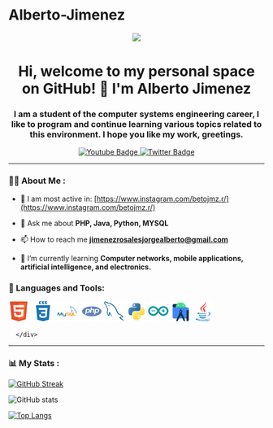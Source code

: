 # Alberto-Jimenez
<div id="header" align="center">
    <img src="https://media.giphy.com/media/QZkpIdieotn3i/giphy.gif" width="200" />
    <h1 align="center">Hi, welcome to my personal space on GitHub! 👋 I'm Alberto Jimenez</h1>
    <h3 align="center">I am a student of the computer systems engineering career, I like to program and continue learning various topics related to this environment.
I hope you like my work, greetings.</h3>
</div>


<div id="badges" align="center">
    <a href="https://www.instagram.com/betojmz.r/" target="_blank">
        <img src="https://img.shields.io/endpoint?color=blue&label=FOLLOW%20%40BETOJMZ.R&logo=instagram&style=for-the-badge&url=https%3A%2F%2Fwww.instagram.com%2Fbetojmz.r%2F"
            alt="Youtube Badge" />
    </a>
    <a href="https://twitter.com/betojimenez_r" target="_blank">
        <img src="https://img.shields.io/twitter/follow/betojimenez_r?color=blue&logo=twitter&style=for-the-badge"
            alt="Twitter Badge" />
    </a>
</div>

---

### 👨‍💻 About Me :

- 📝 I am most active in: [https://www.instagram.com/betojmz.r/](https://www.instagram.com/betojmz.r/)

- 💬 Ask me about **PHP, Java, Python, MYSQL**

- 📫 How to reach me **jimenezrosalesjorgealberto@gmail.com**

- 🌱 I’m currently learning **Computer networks, mobile applications, artificial intelligence, and electronics.**




<div align="left">
    <h3>🔨 Languages and Tools:</h3>
    <div>
        <img src="https://github.com/devicons/devicon/blob/master/icons/html5/html5-original.svg" title="HTML5" alt="HTML" width="40" height="40"/>&nbsp;
        <img src="https://github.com/devicons/devicon/blob/master/icons/css3/css3-plain-wordmark.svg"  title="CSS3" alt="CSS" width="40" height="40"/>&nbsp;
         <img src="https://github.com/devicons/devicon/blob/master/icons/mysql/mysql-original-wordmark.svg" title="MySQL"  alt="MySQL" width="40" height="40"/>&nbsp;
        <img src="https://github.com/devicons/devicon/blob/master/icons/php/php-plain.svg" title="Git" **alt="Git" width="40" height="40"/>
        <img src="https://github.com/devicons/devicon/blob/master/icons/mysql/mysql-plain.svg" title="Git" **alt="Git" width="40" height="40"/>
        <img src="https://github.com/devicons/devicon/blob/master/icons/python/python-original.svg" title="Git" **alt="Git" width="40" height="40"/>
           <img src="https://github.com/devicons/devicon/blob/master/icons/arduino/arduino-original.svg" title="Git" **alt="Git" width="40" height="40"/>
              <img src="https://github.com/devicons/devicon/blob/master/icons/androidstudio/androidstudio-original.svg" title="Git" **alt="Git" width="40" height="40"/>
      <img src="https://github.com/devicons/devicon/blob/master/icons/java/java-original.svg" title="Git" **alt="Git" width="40" height="40"/>
     
     
      </div>


---

### 📊 My Stats :

[![GitHub Streak](http://github-readme-streak-stats.herokuapp.com?user=ajotajmz11&theme=onedark)](https://git.io/streak-stats)

![GitHub stats](https://github-readme-stats.vercel.app/api?username=ajotajmz11&show_icons=true&theme=radical)

[![Top Langs](https://github-readme-stats.vercel.app/api/top-langs/?username=ajotajmz11&theme=tokyonight)](https://github.com/anuraghazra/github-readme-stats)

